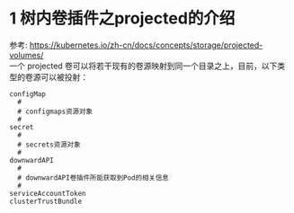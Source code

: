 # 1 树内卷插件之projected的介绍
参考: https://kubernetes.io/zh-cn/docs/concepts/storage/projected-volumes/  
一个 projected 卷可以将若干现有的卷源映射到同一个目录之上，目前，以下类型的卷源可以被投射：
```
configMap
  #
  # configmaps资源对象
  #
secret
  #
  # secrets资源对象
  # 
downwardAPI
  #
  # downwardAPI卷插件所能获取到Pod的相关信息
  #
serviceAccountToken
clusterTrustBundle
```
